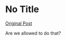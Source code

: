 # No Title

[Original Post](https://discourse.onlinedegree.iitm.ac.in/t/168567/2)

<p>Are we allowed to do that?</p>